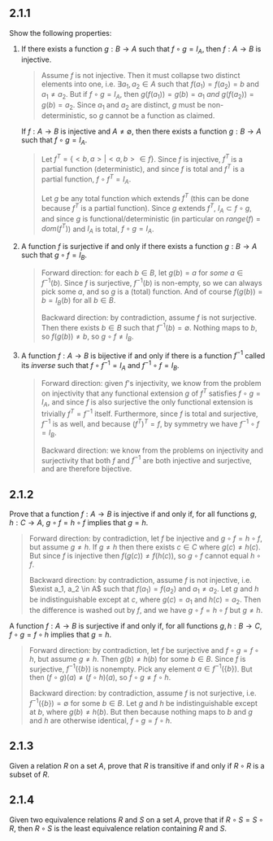 ## 2.1.1

Show the following properties:

1. If there exists a function $g : B \to A$ such that $f \circ g = I_A$, then $f : A \to B$ is injective.

   > Assume $f$ is not injective. Then it must collapse two distinct elements into one, i.e. $\exists a_1, a_2 \in A$ such that $f(a_1) = f(a_2) = b$ and $a_1 \neq a_2$. But if $f \circ g = I_A$, then $g(f(a_1)) = g(b) = a_1$ _and_ $g(f(a_2)) = g(b) = a_2$. Since $a_1$ and $a_2$ are distinct, $g$ must be non-deterministic, so $g$ cannot be a function as claimed.
   
   If $f : A \to B$ is injective and $A \neq \emptyset$, then there exists a function $g : B \to A$ such that $f \circ g = I_A$.
   
   > Let $f^T = \{<b,a> | <a,b> \in f\}$. Since $f$ is injective, $f^T$ is a partial function (deterministic), and since $f$ is total and $f^T$ is a partial function, $f \circ f^T = I_A$.
   >
   > Let $g$ be any total function which extends $f^T$ (this can be done because $f^T$ is a partial function). Since $g$ extends $f^T$, $I_A \subset f \circ g$, and since $g$ is functional/deterministic (in particular on $range(f) = dom(f^T)$) and $I_A$ is total, $f \circ g = I_A$.

1. A function $f$ is surjective if and only if there exists a function $g : B \to A$ such that $g \circ f = I_B$.

   > Forward direction: for each $b \in B$, let $g(b) = a$ for _some_ $a \in f^{-1}(b)$. Since $f$ is surjective, $f^{-1}(b)$ is non-empty, so we can always pick some $a$, and so $g$ is a (total) function. And of course $f(g(b)) = b = I_B(b)$ for all $b \in B$.
   >
   > Backward direction: by contradiction, assume $f$ is not surjective. Then there exists $b \in B$ such that $f^{-1}(b) = \emptyset$. Nothing maps to $b$, so $f(g(b)) \neq b$, so $g \circ f \neq I_B$.

1. A function $f : A \to B$ is bijective if and only if there is a function $f^{-1}$ called its _inverse_ such that $f \circ f^{-1} = I_A$ and $f^{-1} \circ f = I_B$.
   > Forward direction: given $f$'s injectivity, we know from the problem on injectivity that any functional extension $g$ of $f^T$ satisfies $f \circ g = I_A$, and since $f$ is also surjective the only functional extension is trivially $f^T=f^{-1}$ itself. Furthermore, since $f$ is total and surjective, $f^{-1}$ is as well, and because $(f^T)^T = f$, by symmetry we have $f^{-1} \circ f = I_B$.
   >
   > Backward direction: we know from the problems on injectivity and surjectivity that both $f$ and $f^{-1}$ are both injective and surjective, and are therefore bijective.
   
## 2.1.2

Prove that a function $f : A \to B$ is injective if and only if, for all functions $g,h : C \to A$, $g \circ f = h \circ f$ implies that $g = h$.

> Forward direction: by contradiction, let $f$ be injective and $g \circ f = h \circ f$, but assume $g \neq h$. If $g \neq h$ then there exists $c \in C$ where $g(c) \neq h(c)$. But since $f$ is injective then $f(g(c)) \neq f(h(c))$, so $g \circ f$ cannot equal $h \circ f$.
>
> Backward direction: by contradiction, assume $f$ is not injective, i.e. $\exist a_1, a_2 \in A$ such that $f(a_1) = f(a_2)$ and $a_1 \neq a_2$. Let $g$ and $h$ be indistinguishable except at $c$, where $g(c) = a_1$ and $h(c) = a_2$. Then the difference is washed out by $f$, and we have $g \circ f = h \circ f$ but $g \neq h$.

A function $f : A \to B$ is surjective if and only if, for all functions $g,h : B \to C$, $f \circ g = f \circ h$ implies that $g = h$.

> Forward direction: by contradiction, let $f$ be surjective and $f \circ g = f \circ h$, but assume $g \neq h$. Then $g(b) \neq h(b)$ for some $b \in B$. Since $f$ is surjective, $f^{-1}(\{b\})$ is nonempty. Pick any element $a \in f^{-1}(\{b\})$. But then $(f \circ g)(a) \neq (f \circ h)(a)$, so $f \circ g \neq f \circ h$.
>
> Backward direction: by contradiction, assume $f$ is not surjective, i.e. $f^{-1}(\{b\}) = \emptyset$ for some $b \in B$. Let $g$ and $h$ be indistinguishable except at $b$, where $g(b) \neq h(b)$. But then because nothing maps to $b$ and $g$ and $h$ are otherwise identical, $f \circ g = f \circ h$.

## 2.1.3

Given a relation $R$ on a set $A$, prove that $R$ is transitive if and only if $R \circ R$ is a subset of $R$.

## 2.1.4

Given two equivalence relations $R$ and $S$ on a set $A$, prove that if $R \circ S = S \circ R$, then $R \circ S$ is the least equivalence relation containing $R$ and $S$.

